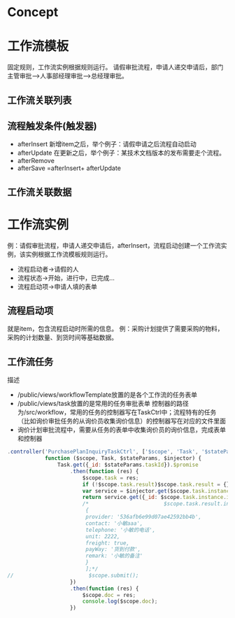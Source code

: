 Concept
========

工作流模板
===========
固定规则，工作流实例根据规则运行。
请假审批流程，申请人递交申请后，部门主管审批-->人事部经理审批-->总经理审批。

工作流关联列表
---------------

流程触发条件(触发器)
-----------
* afterInsert 新增item之后，举个例子：请假申请之后流程自动启动
* afterUpdate 在更新之后，举个例子：某技术文档版本的发布需要走个流程。
* afterRemove 
* afterSave =afterInsert+ afterUpdate

工作流关联数据
---------------


工作流实例
================
例：请假审批流程，申请人递交申请后，afterInsert，流程启动创建一个工作流实例，该实例根据工作流模板规则运行。
* 流程启动者->请假的人
* 流程状态->开始，进行中，已完成...
* 流程启动项->申请人填的表单

流程启动项
-----------
就是item，包含流程启动时所需的信息。
例：采购计划提供了需要采购的物料，采购的计划数量、到货时间等基础数据。

工作流任务
-------------

描述

* /public/views/workflowTemplate放置的是各个工作流的任务表单
* /public/views/task放置的是常用的任务审批表单
控制器的路径为/src/workflow，常用的任务的控制器写在TaskCtrl中；流程特有的任务（比如询价审批任务的从询价员收集询价信息）的控制器写在对应的文件里面
* 询价计划审批流程中，需要从任务的表单中收集询价员的询价信息，完成表单和控制器

```javascript
.controller('PurchasePlanInquiryTaskCtrl', ['$scope', 'Task', '$stateParams', '$injector',
            function ($scope, Task, $stateParams, $injector) {
                Task.get({_id: $stateParams.taskId}).$promise
                    .then(function (res) {
                        $scope.task = res;
                        if (!$scope.task.result)$scope.task.result = {};
                        var service = $injector.get($scope.task.instance.initialItem.model);
                        return service.get({_id: $scope.task.instance.initialItem._id}).$promise;
                        /*                        $scope.task.result.inquiryLog = [
                         {
                         provider: '536afb6e99d07ae42592bb4b',
                         contact: '小敏aaa',
                         telephone: '小敏的电话',
                         unit: 2222,
                         freight: true,
                         payWay: '货到付款',
                         remark: '小敏的备注'
                         }
                         ];*/
//                        $scope.submit();
                    })
                    .then(function (res) {
                        $scope.doc = res;
                        console.log($scope.doc);
                    })
```
